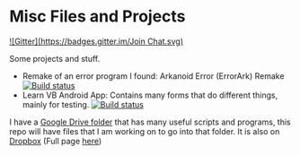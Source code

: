 Misc Files and Projects
===========
[![Gitter](https://badges.gitter.im/Join Chat.svg)](https://gitter.im/Walkman100/Walkman?utm_source=badge&utm_medium=badge&utm_campaign=pr-badge&utm_content=badge)

Some projects and stuff. 
 - Remake of an error program I found: Arkanoid Error (ErrorArk) Remake [![Build status](https://ci.appveyor.com/api/projects/status/mhw2r75d4olu4yhv)](https://ci.appveyor.com/project/Walkman100/misc)
 - Learn VB Android App: Contains many forms that do different things, mainly for testing. [![Build status](https://ci.appveyor.com/api/projects/status/m6bfp5x0r5bpfpa1?svg=true)](https://ci.appveyor.com/project/Walkman100/misc-166)

I have a [Google Drive folder](https://drive.google.com/folderview?authuser=0&hl=en_GB&id=0B5O1IfjRIVDERG1mOHNNYktXb2c#list) that has many useful scripts and programs, this repo will have files that I am working on to go into that folder. It is also on [Dropbox](https://www.dropbox.com/sh/ej1dmf7sk295kcl/JQIrJKV8Oh) (Full page [here](https://sites.google.com/site/wscripthostsamples/))
